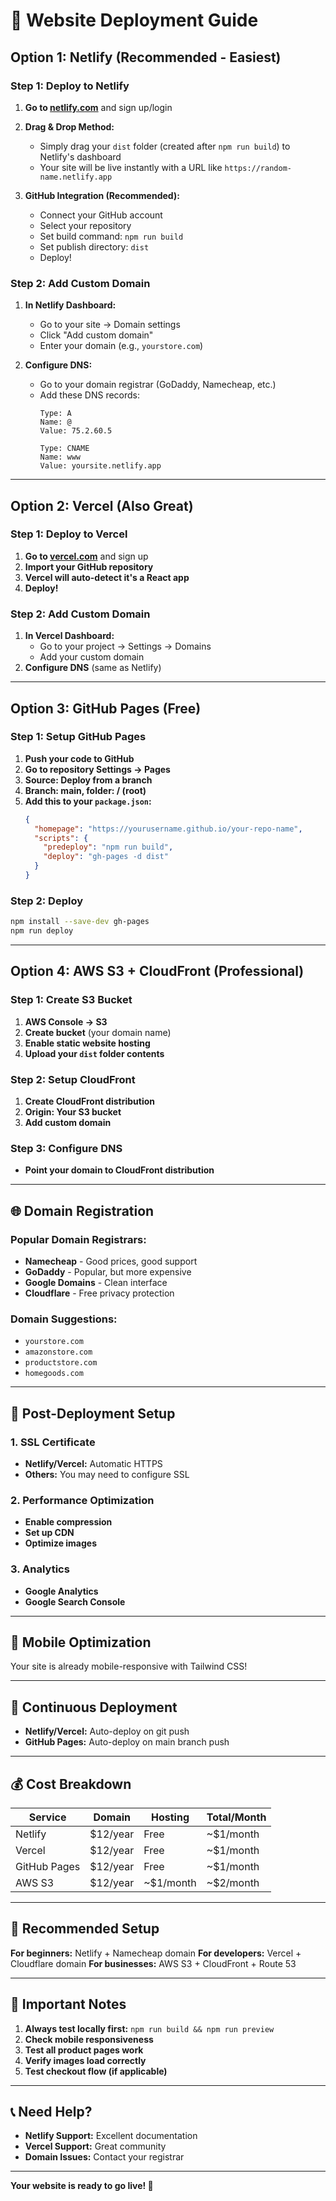 # 🚀 Website Deployment Guide

## **Option 1: Netlify (Recommended - Easiest)**

### **Step 1: Deploy to Netlify**

1. **Go to [netlify.com](https://netlify.com)** and sign up/login
2. **Drag & Drop Method:**
   - Simply drag your `dist` folder (created after `npm run build`) to Netlify's dashboard
   - Your site will be live instantly with a URL like `https://random-name.netlify.app`

3. **GitHub Integration (Recommended):**
   - Connect your GitHub account
   - Select your repository
   - Set build command: `npm run build`
   - Set publish directory: `dist`
   - Deploy!

### **Step 2: Add Custom Domain**

1. **In Netlify Dashboard:**
   - Go to your site → Domain settings
   - Click "Add custom domain"
   - Enter your domain (e.g., `yourstore.com`)

2. **Configure DNS:**
   - Go to your domain registrar (GoDaddy, Namecheap, etc.)
   - Add these DNS records:
     ```
     Type: A
     Name: @
     Value: 75.2.60.5
     
     Type: CNAME
     Name: www
     Value: yoursite.netlify.app
     ```

---

## **Option 2: Vercel (Also Great)**

### **Step 1: Deploy to Vercel**

1. **Go to [vercel.com](https://vercel.com)** and sign up
2. **Import your GitHub repository**
3. **Vercel will auto-detect it's a React app**
4. **Deploy!**

### **Step 2: Add Custom Domain**

1. **In Vercel Dashboard:**
   - Go to your project → Settings → Domains
   - Add your custom domain
2. **Configure DNS** (same as Netlify)

---

## **Option 3: GitHub Pages (Free)**

### **Step 1: Setup GitHub Pages**

1. **Push your code to GitHub**
2. **Go to repository Settings → Pages**
3. **Source: Deploy from a branch**
4. **Branch: main, folder: / (root)**
5. **Add this to your `package.json`:**
   ```json
   {
     "homepage": "https://yourusername.github.io/your-repo-name",
     "scripts": {
       "predeploy": "npm run build",
       "deploy": "gh-pages -d dist"
     }
   }
   ```

### **Step 2: Deploy**
```bash
npm install --save-dev gh-pages
npm run deploy
```

---

## **Option 4: AWS S3 + CloudFront (Professional)**

### **Step 1: Create S3 Bucket**
1. **AWS Console → S3**
2. **Create bucket** (your domain name)
3. **Enable static website hosting**
4. **Upload your `dist` folder contents**

### **Step 2: Setup CloudFront**
1. **Create CloudFront distribution**
2. **Origin: Your S3 bucket**
3. **Add custom domain**

### **Step 3: Configure DNS**
- **Point your domain to CloudFront distribution**

---

## **🌐 Domain Registration**

### **Popular Domain Registrars:**
- **Namecheap** - Good prices, good support
- **GoDaddy** - Popular, but more expensive
- **Google Domains** - Clean interface
- **Cloudflare** - Free privacy protection

### **Domain Suggestions:**
- `yourstore.com`
- `amazonstore.com`
- `productstore.com`
- `homegoods.com`

---

## **🔧 Post-Deployment Setup**

### **1. SSL Certificate**
- **Netlify/Vercel:** Automatic HTTPS
- **Others:** You may need to configure SSL

### **2. Performance Optimization**
- **Enable compression**
- **Set up CDN**
- **Optimize images**

### **3. Analytics**
- **Google Analytics**
- **Google Search Console**

---

## **📱 Mobile Optimization**
Your site is already mobile-responsive with Tailwind CSS!

---

## **🔄 Continuous Deployment**
- **Netlify/Vercel:** Auto-deploy on git push
- **GitHub Pages:** Auto-deploy on main branch push

---

## **💰 Cost Breakdown**

| Service | Domain | Hosting | Total/Month |
|---------|--------|---------|-------------|
| Netlify | $12/year | Free | ~$1/month |
| Vercel | $12/year | Free | ~$1/month |
| GitHub Pages | $12/year | Free | ~$1/month |
| AWS S3 | $12/year | ~$1/month | ~$2/month |

---

## **🎯 Recommended Setup**

**For beginners:** Netlify + Namecheap domain
**For developers:** Vercel + Cloudflare domain
**For businesses:** AWS S3 + CloudFront + Route 53

---

## **🚨 Important Notes**

1. **Always test locally first:** `npm run build && npm run preview`
2. **Check mobile responsiveness**
3. **Test all product pages work**
4. **Verify images load correctly**
5. **Test checkout flow (if applicable)**

---

## **📞 Need Help?**

- **Netlify Support:** Excellent documentation
- **Vercel Support:** Great community
- **Domain Issues:** Contact your registrar

---

**Your website is ready to go live! 🎉** 